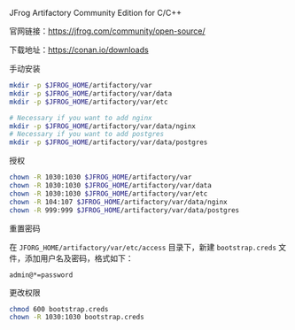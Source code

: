 JFrog Artifactory Community Edition for C/C++

官网链接：<https://jfrog.com/community/open-source/>

下载地址：<https://conan.io/downloads>

手动安装

```bash
mkdir -p $JFROG_HOME/artifactory/var
mkdir -p $JFROG_HOME/artifactory/var/data
mkdir -p $JFROG_HOME/artifactory/var/etc

# Necessary if you want to add nginx
mkdir -p $JFROG_HOME/artifactory/var/data/nginx
# Necessary if you want to add postgres
mkdir -p $JFROG_HOME/artifactory/var/data/postgres 
```

授权

```bash
chown -R 1030:1030 $JFROG_HOME/artifactory/var
chown -R 1030:1030 $JFROG_HOME/artifactory/var/data
chown -R 1030:1030 $JFROG_HOME/artifactory/var/etc
chown -R 104:107 $JFROG_HOME/artifactory/var/data/nginx
chown -R 999:999 $JFROG_HOME/artifactory/var/data/postgres
```

重置密码

在 `JFORG_HOME/artifactory/var/etc/access` 目录下，新建 `bootstrap.creds` 文件，添加用户名及密码，格式如下：

```
admin@*=password
```

更改权限

```bash
chmod 600 bootstrap.creds
chown -R 1030:1030 bootstrap.creds
```


